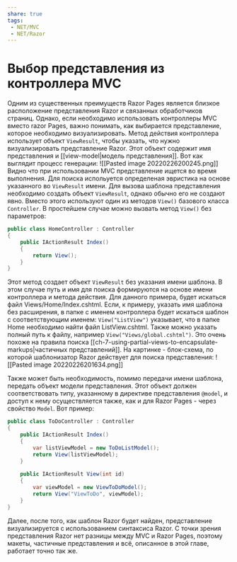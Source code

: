 ```yaml
---
share: true
tags:
 - NET/MVC
 - NET/Razor
---
```

# Выбор представления из контроллера MVC
Одним из существенных преимуществ Razor Pages является близкое расположение представления Razor и связанных обработчиков страниц.
Однако, если необходимо использовать контроллеры MVC вместо razor Pages, важно понимать, как выбирается представление, которое необходимо визуализировать.
Метод действия контроллера использует объект `ViewResult`, чтобы указать, что нужно визуализировать представление Razor. Этот объект содержит имя представления и [[view-model|модель представления]].
Вот как выглядит процесс генерации:
![[Pasted image 20220226200245.png]]
Видно что при использовании MVC представление ищется во время выполнения. Для поиска испольуется определеная эвристика на основе указанного во `ViewResult` имени.
Для вызова шаблона представления необходимо создать объект `ViewResult`, однако обычно его не создают явно. Вместо этого используют один из методов `View()` базового класса `Controller`. В простейшем случае можно вызвать метод `View()` без параметров:
```csharp
public class HomeController : Controller
{
	public IActionResult Index()
	{
		return View();
	}
}
```
Этот метод создает объект `ViewResult` без указания имени шаблона. В этом случае путь и имя для поиска формируются на основе имени контроллера и метода действия. Для данного примера, будет искаться файл Views/Home/Index.cshtml.
Если, к примеру, указать имя шаблона без расширения, в папке с именем контроллера будет искаться шаблон с соответствующим именем: `View("ListView")` указывает, что в папке Home необходимо найти файл ListView.cshtml. Также можно указать полный путь к файлу, например `View("Views/global.cshtml")`. Это очень похоже на правила поиска [[ch-7-using-partial-views-to-encapsulate-markups|частичных представлений]].
На картинке - блок-схема, по которой шаблонизатор Razor действует для поиска представления:
![[Pasted image 20220226201634.png]]

Также может быть необходимость, помимо передачи имени шаблона, передать объект модели представления. Этот объект должен соответствовать типу, указанному в директиве представления `@model`, и доступ к нему осуществляется также, как и для Razor Pages - через свойство `Model`.
Вот пример:
```csharp
public class ToDoController : Controller
{
	public IActionResult Index()
	{
		var listViewModel = new ToDoListModel();
		return View(listViewModel);
	}
	
	public IActionResult View(int id)
	{
		var viewModel = new ViewToDoModel();
		return View("ViewToDo", viewModel);
	}
}
```
Далее, после того, как шаблон Razor будет найден, представление визуализируется с использованием синтаксиса Razor. С точки зрения представления Razor нет разницы между MVC и Razor Pages, поэтому макеты, частичные представления и всё, описанное в этой главе, работает точно так же.
